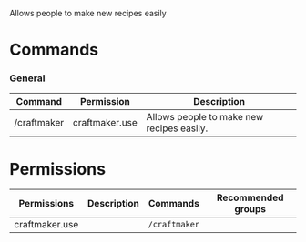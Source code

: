 Allows people to make new recipes easily

# Commands

### General
| Command | Permission | Description | 
| ------- | ---------- | ----------- | 
|/craftmaker | craftmaker.use | Allows people to make new recipes easily.| 



# Permissions
| Permissions | Description | Commands | Recommended groups |
| ----------- | ----------- | -------- | ------------------ |
craftmaker.use |  | `/craftmaker` | 
